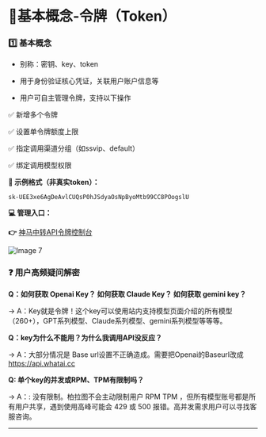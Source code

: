 # 📖基本概念-令牌（Token）



### 1️⃣ 基本概念

*   别称：密钥、key、token

*   用于身份验证核心凭证，关联用户账户信息等

*   用户可自主管理令牌，支持以下操作

✅ 新增多个令牌

✅ 设置单令牌额度上限

✅ 指定调用渠道分组（如ssvip、default）

✅ 绑定调用模型权限

**📖 示例格式（非真实token）：**

`sk-UEE3xe6AgDeAvlCUQsP0hJSdyaOsNpByoMtb99CC8POogslU`

**💻 管理入口：**

**👉** [神马中转API令牌控制台](https://api.whatai.cc/token)


![Image 7](https://pic2.imgdd.cc/item/68cb7cc5fcdff654830097fd.png)


### **❓ 用户高频疑问解密**

**Q：如何获取 Openai Key？ 如何获取 Claude Key？ 如何获取 gemini key？**

→ A：Key就是令牌！这个key可以使用站内支持模型页面介绍的所有模型（260+），GPT系列模型、Claude系列模型、gemini系列模型等等等。

**Q：key为什么不能用？为什么我调用API没反应？**

→ A：大部分情况是 Base url设置不正确造成。需要把Openai的Baseurl改成 https://api.whatai.cc


**Q: 单个key的并发或RPM、TPM有限制吗？**

→ A：: 没有限制。柏拉图不会主动限制用户 RPM TPM ，但所有模型账号都是所有用户共享，遇到使用高峰可能会 429 或 500 报错。高并发需求用户可以寻找客服咨询。

* * *